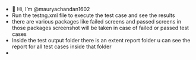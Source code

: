 - 👋 Hi, I’m @mauryachandan1602
- Run the testng.xml file to execute the test case and see the results
- there are various packages like failed screens and passed screens in those packages screenshot will be taken in case of failed or passed test cases
- Inside the test output folder there is an extent report folder u can see the report for all test cases inside that folder
- 

